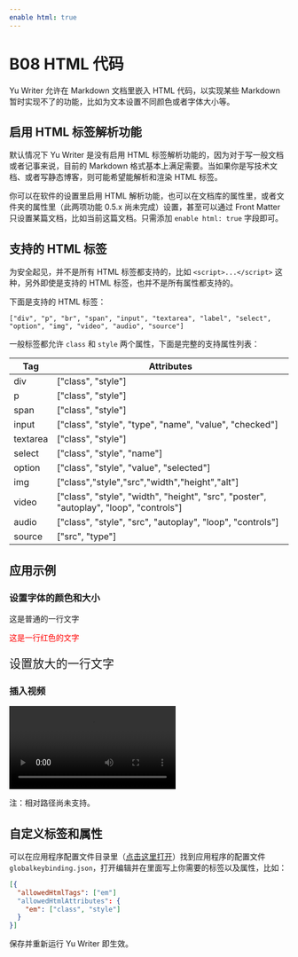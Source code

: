 ```yaml
---
enable html: true
---
```


# B08 HTML 代码

Yu Writer 允许在 Markdown 文档里嵌入 HTML 代码，以实现某些 Markdown 暂时实现不了的功能，比如为文本设置不同颜色或者字体大小等。

## 启用 HTML 标签解析功能

默认情况下 Yu Writer 是没有启用 HTML 标签解析功能的，因为对于写一般文档或者记事来说，目前的 Markdown 格式基本上满足需要。当如果你是写技术文档、或者写静态博客，则可能希望能解析和渲染 HTML 标签。

你可以在软件的设置里启用 HTML 解析功能，也可以在文档库的属性里，或者文件夹的属性里（此两项功能 0.5.x 尚未完成）设置，甚至可以通过 Front Matter 只设置某篇文档，比如当前这篇文档。只需添加 `enable html: true` 字段即可。

## 支持的 HTML 标签

为安全起见，并不是所有 HTML 标签都支持的，比如 `<script>...</script>` 这种，另外即使是支持的 HTML 标签，也并不是所有属性都支持的。

下面是支持的 HTML 标签：

    ["div", "p", "br", "span", "input", "textarea", "label", "select", "option", "img", "video", "audio", "source"]

一般标签都允许 `class` 和 `style` 两个属性，下面是完整的支持属性列表：

| Tag      | Attributes |
| -------- | ---------- |
| div      |  ["class", "style"] |
| p        |  ["class", "style"] |
| span     |  ["class", "style"] |
| input    |  ["class", "style", "type", "name", "value", "checked"] |
| textarea |  ["class", "style"] |
| select   |  ["class", "style", "name"] |
| option   |  ["class", "style", "value", "selected"] |
| img      |  ["class","style","src","width","height","alt"] |
| video    |  ["class", "style", "width", "height", "src", "poster", "autoplay", "loop", "controls"] |
| audio    |  ["class", "style", "src", "autoplay", "loop", "controls"] |
| source   |  ["src", "type"] |

## 应用示例

### 设置字体的颜色和大小

这是普通的一行文字
<p style="color: red;">这是一行红色的文字</p>
<p style="font-size: 1.5em">设置放大的一行文字</p>

### 插入视频

<video src="$appres/images/example.mp4"></video>

 注：相对路径尚未支持。

## 自定义标签和属性

可以在应用程序配置文件目录里（[点击这里打开]($command:reveal?${runtime.paths.config})）找到应用程序的配置文件 `globalkeybinding.json`，打开编辑并在里面写上你需要的标签以及属性，比如：

```json
[{
  "allowedHtmlTags": ["em"]
  "allowedHtmlAttributes": {
    "em": ["class", "style"]
  }
}]
```

保存并重新运行 Yu Writer 即生效。
